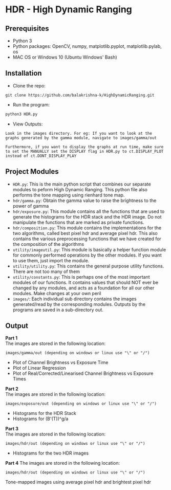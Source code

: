 # HDR - High Dynamic Ranging

## Prerequisites
- Python 3 
- Python packages: OpenCV, numpy, matplotlib.pyplot, matplotlib.pylab, os 
- MAC OS or Windows 10 (Ubuntu Windows' Bash)

## Installation 
* Clone the repo:
``` 
git clone https://github.com/balakrishna-k/HighDynamicRanging.git
```

* Run the program:
```bash
python3 HDR.py 
```

* View Outputs:
```
Look in the images directory. For eg: If you want to look at the graphs generated by the gamma module, navigate to images/gamma/out

Furthermore, if you want to display the graphs at run time, make sure to set the MANUALLY set the DISPLAY flag in HDR.py to ct.DISPLAY_PLOT instead of ct.DONT_DISPLAY_PLAY
```

## Project Modules
* `HDR.py`: This is the main python script that combines our separate modules to peform High Dynamic Ranging. This python file also performs the tone mapping using rienhard tone map.
* `hdr/gamma.py`: Obtain the gamma value to raise the brightness to the power of gamma
* `hdr/exposure.py`: This module contains all the functions that are used to generate the histograms for the HDR stack and the HDR image. Do not manipulate the functions that are marked as private functions. 
* `hdr/composition.py`: This module contains the implementations for the two algorithms, called best  pixel hdr and average pixel hdr. This also contains the various preprocessing functions that we have created for the composition of the algorithms
* `utility/imageutil.py`: This module is basically a helper function module for commonly performed operations by the other modules. If you want to use them, just import the module. 
* `utility/utility.py`: This contains the general purpose utility functions. There are not too many of them 
* `utility/constants.py`: This is perhaps one of the most important modules of our functions. It contains values that should NOT ever be changed by any modules, and acts as a foundation for all our other modules. Make changes at your own peril
* `images/`: Each individual sub directory contains the images generated/read by the corresponding modules. Outputs by the programs are saved in a sub-directory out. 
  
## Output
**Part 1**  
The images are stored in the following location: 
```
images/gamma/out (depending on windows or linux use "\" or "/")
```

* Plot of Channel Brightness vs Exposure Time
* Plot of Linear Regression
* Plot of Real/Corrected/Linearised Channel Brightness vs Exposure Times
  
**Part 2**  
The images are stored in the following location: 
```
images/exposure/out (depending on windows or linux use "\" or "/")
```
* Histograms for the HDR Stack
* Histograms for (B'(T))^g/a

**Part 3**  
The images are stored in the following location: 
```
images/hdr/out (depending on windows or linux use "\" or "/")
```
* Histograms for the two HDR images

**Part 4** 
The images are stored in the following location: 
```
images/hdr/out (depending on windows or linux use "\" or "/")

```
Tone-mapped images using average pixel hdr and brightest pixel hdr
